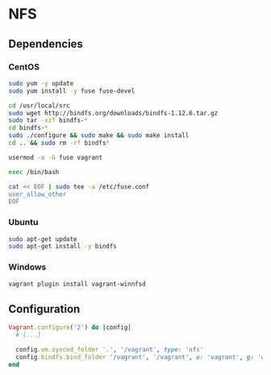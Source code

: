 # NFS

## Dependencies

### CentOS

```sh
sudo yum -y update
sudo yum install -y fuse fuse-devel
```

```sh
cd /usr/local/src
sudo wget http://bindfs.org/downloads/bindfs-1.12.6.tar.gz
sudo tar -xzf bindfs-*
cd bindfs-*
sudo ./configure && sudo make && sudo make install
cd .. && sudo rm -rf bindfs*
```

```sh
usermod -a -G fuse vagrant

exec /bin/bash
```

```sh
cat << EOF | sudo tee -a /etc/fuse.conf
user_allow_other
EOF
```

### Ubuntu

```sh
sudo apt-get update
sudo apt-get install -y bindfs
```

### Windows

```sh
vagrant plugin install vagrant-winnfsd
```

## Configuration

```ruby
Vagrant.configure('2') do |config|
  # [...]

  config.vm.synced_folder '.', '/vagrant', type: 'nfs'
  config.bindfs.bind_folder '/vagrant', '/vagrant', u: 'vagrant', g: 'www-data'
end
```
